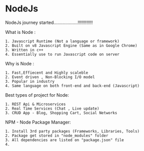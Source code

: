 # NodeJs
NodeJs journey started...................!!!!!!!!!!!!


What is Node :

	1. Javascript Runtime (Not a language or framework)
	2. Built on v8 Javascript Engine (Same as in Google Chrome)
	3. Written in c++
	4. Essentially use to run Javascript code on server
	
Why is Node :

	1. Fast,Effiecent and Highly scaleble
	2. Event driven , Non-Blocking I/O model
	3. Popular in industry
	4. Same language on both front-end and back-end (Javascript)
	
Best types of project for Node:

	1. REST Api & Microservices
	2. Real Time Services (Chat , Live update)
	3. CRUD App - Blog, Shopping Cart, Social Networks
	
NPM - Node Package Manager:

	1. Install 3rd party packages (Frameworks, Libraries, Tools)
	2. Package get stored in "node_modules" folder
	3. All dependencies are listed on "package.json" file
	4. 

	

